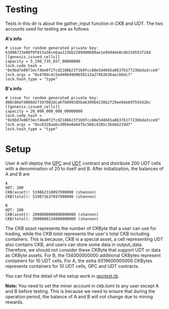 # Testing

Tests in this dir is about the gather_input function in CKB and UDT. The two accounts used for testing are as follows

**A's info**

``` 
# issue for random generated private key: 63d86723e08f0f813a36ce6aa123bb2289d90680ae1e99d4de8cdb334553f24d
[[genesis.issued_cells]]
capacity = 5_198_735_037_00000000
lock.code_hash = "0x9bd7e06f3ecf4be0f2fcd2188b23f1b9fcc88e5d4b65a8637b17723bbda3cce8"
lock.args = "0x470dcdc5e44064909650113a274b3b36aecb6dc7"
lock.hash_type = "type"
```

**B's info**

``` 
# issue for random generated private key: d00c06bfd800d27397002dca6fb0993d5ba6399b4238b2f29ee9deb97593d2bc
[[genesis.issued_cells]]
capacity = 20_000_000_000_00000000
lock.code_hash = "0x9bd7e06f3ecf4be0f2fcd2188b23f1b9fcc88e5d4b65a8637b17723bbda3cce8"
lock.args = "0xc8328aabcd9b9e8e64fbc566c4385c3bdeb219d7"
lock.hash_type = "type"

```

# Setup

User A will deploy the [GPC](https://github.com/ZhichunLu-11/ckb-gpc-contract/blob/master/main.c) and [UDT](https://github.com/ZhichunLu-11/ckb-gpc-contract/blob/f39fd7774019d0333857f8e6861300a67fb1e266/c/simple_udt.c) contract and distribute 200 UDT cells with a denomination of 20 to itself and B. After initialization, the balances of A and B are

``` 
A
UDT: 200
CKB(asset): 519862318097990000 (shannon)
CKB(total): 519871637697990000 (shannon)

B
UDT: 200
CKB(asset): 2000000000000000000 (shannon)
CKB(total): 2000000134000000000 (shannon)
```
The *CKB asset* represents the number of CKByte that a user can use for trading, while the *CKB total* represents the user's total CKB including containers. This is because, CKB is a special asset, a cell representing UDT also contains CKB, and users can store some data in output_data. Therefore, we should not consider these CKByte that support UDT or data as CKByte assets. For B, the 134000000000 additional CKBytes represent containers for 10 UDT cells. For A, the extra 9319600000000 CKBytes represents containers for 10 UDT cells, GPC and UDT contracts.

You can find the detail of the setup work in [gpctest.rb](https://github.com/ZhichunLu-11/Channel-prototype/blob/master/testing/libs/gpctest.rb#L97-L183). 

**Note:** You need to set the miner account in ckb.toml to any user except A and B before testing. This is because we need to ensure that during the operation period, the balance of A and B will not change due to mining rewards.